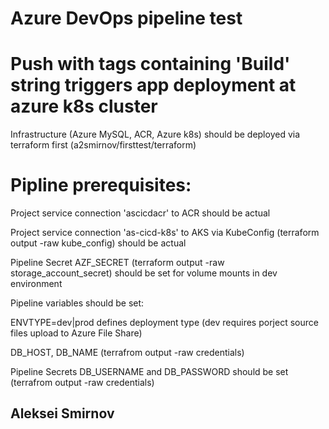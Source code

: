 # Azure DevOps pipeline test
# Push with tags containing 'Build' string triggers app deployment at azure k8s cluster
Infrastructure (Azure MySQL, ACR, Azure k8s) should be deployed via terraform first
(a2smirnov/firsttest/terraform)

# Pipline prerequisites:
Project service connection 'ascicdacr' to ACR should be actual

Project service connection 'as-cicd-k8s' to AKS via KubeConfig (terraform output -raw kube_config) should be actual

Pipeline Secret AZF_SECRET (terraform output -raw storage_account_secret) should be set for volume mounts in dev environment

Pipeline variables should be set:

ENVTYPE=dev|prod defines deployment type (dev requires porject source files upload to Azure File Share)

DB_HOST, DB_NAME (terrafrom output -raw credentials)

Pipeline Secrets DB_USERNAME and DB_PASSWORD should be set (terrafrom output -raw credentials)


## Aleksei Smirnov